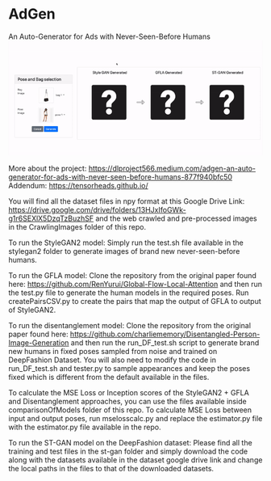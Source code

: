 # AdGen
An Auto-Generator for Ads with Never-Seen-Before Humans
![](3.gif)

More about the project: https://dlproject566.medium.com/adgen-an-auto-generator-for-ads-with-never-seen-before-humans-877f940bfc50
Addendum: https://tensorheads.github.io/

You will find all the dataset files in npy format at this Google Drive Link: https://drive.google.com/drive/folders/13HJxIfoGWk-g1r6SEXlX5DzqTzBuzhSF and the web crawled and pre-processed images in the CrawlingImages folder of this repo. 

To run the StyleGAN2 model: Simply run the test.sh file available in the stylegan2 folder to generate images of brand new never-seen-before humans. 

To run the GFLA model: Clone the repository from the original paper found here: https://github.com/RenYurui/Global-Flow-Local-Attention and then run the test.py file to generate the human models in the required poses. Run createPairsCSV.py to create the pairs that map the output of GFLA to output of StyleGAN2.

To run the disentanglement model: Clone the repository from the original paper found here: https://github.com/charliememory/Disentangled-Person-Image-Generation and then run the run_DF_test.sh script to generate brand new humans in fixed poses sampled from noise and trained on DeepFashion Dataset. You will also need to modify the code in run_DF_test.sh and tester.py to sample appearances and keep the poses fixed which is different from the default available in the files. 

To calculate the MSE Loss or Inception scores of the StyleGAN2 + GFLA and Disentanglement approaches, you can use the files available inside comparisonOfModels folder of this repo. To calculate MSE Loss between input and output poses, run mselosscalc.py and replace the estimator.py file with the estimator.py file available in the repo. 

To run the ST-GAN model on the DeepFashion dataset: Please find all the training and test files in the st-gan folder and simply download the code along with the datasets available in the dataset google drive link and change the local paths in the files to that of the downloaded datasets. 
